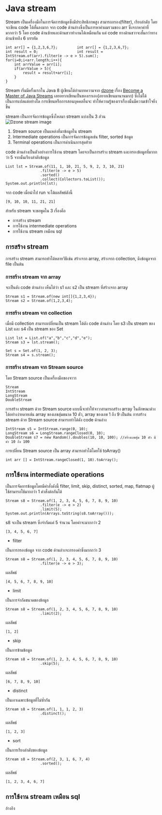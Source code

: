 # Java stream

Stream เป็นเครื่องมือในการจัดการข้อมูลซึ่งมีประสิทธิภาพสูง สามารถกรอง(filter), เรียงลำดับ โดยจะเขียน code ได้สั้นลงมาก 
จาก code ด้านล่างซึ่งเป็นการหาค่าผมรวมของ arr ซึ่งจากหาค่าที่มากกว่า 5 โดย code ด้านซ้ายและด้านขวาทำงานได้เหมือนกัน แต่ code ทางด้านขวาจะสั้นกว่าทางด้านซ้ายถึง 6 บรรทัด
```
int arr[] = {1,2,3,6,7};         int arr[] = {1,2,3,6,7};
int result = 0;                  int result = IntStream.of(arr).filter(e -> e > 5).sum();
for(i=0;i<arr.length;i++){
    int arrValue = arr[i];
    if(arrValue > 5){
        result = result+arr[i];
    }
}
```

Stream เริ่มมีครั้งแรกใน Java 8 ผู้เขียนได้อ่านบทความจาก [dzone](www.dzone.com) เรื่อง [Become a Master of Java Streams](https://dzone.com/articles/become-a-master-of-java-streams-part-1-creating-st)
เลยอยากเขียนเป็นของเราเอง(อยากเขียนมานานมาก) ซึ่งไม่ได้เป็นการแปลแต่อย่างใด การเขียนหรือการสอนบุคคลอื่นจะ
ทำให้ความรู้ของเราเรื่องนั้นมีความเข้าใจยิ่งขึ้น

stream เป็นการจัดการข้อมูลซึ่งไหลมา stream แบ่งเป็น 3 ส่วน  
![Dzone stream image](https://1.bp.blogspot.com/-XEU2WqWiI4g/XZc3e0v8djI/AAAAAAAAAhg/WTdc1dqVwiUAmizN-abuvSNRWuYSy_UrQCEwYBhgL/s1600/Ska%25CC%2588rmavbild%2B2019-10-03%2Bkl.%2B09.42.17.png)

1. Stream source เป็นแหล่งที่มาข้อมูลใน stream
2. Intermediate operations เป็นการจัดการข้อมูลเช่น filter, sorted ข้อมูล
3. Terminal operations เป็นการดำเนินการสุดท้าย

code ด้านล่างเป็นตัวอย่างการใช้งาน stream โดยจะเป็นการสร้าง stream และกรองข้อมูลที่มากกว่า 5 จากนั้นเรียงลำดับข้อมูล
```$java
List lst = Stream.of(11, 1, 10, 21, 5, 9, 2, 3, 10, 21)
                .filter(e -> e > 5)
                .sorted()
                .collect(Collectors.toList());
System.out.println(lst);
```
จาก code เมื่อนำไป run จะได้ผลลัพธ์ดังนี้
```$java
[9, 10, 10, 11, 21, 21]
```

สำหรับ stream จะขอพูดใน 3 เรื่องคือ

* การสร้าง stream
* การใช้งาน intermediate operations
* การใช้งาน stream เหมือน sql

## การสร้าง stream

การสร้าง stream สามารถทำได้หลายวิธีเช่น สร้างจาก array, สร้างจาก collection, ดึงข้อมูลจาก file เป็นต้น
### การสร้าง stream จาก array 
จะเป็นดัง code ด้านล่าง เห็นได้ว่า s1 และ s2 เป็น stream ที่สร้างจาก array
```$java
Stream s1 = Stream.of(new int[]{1,2,3,4});
Stream s2 = Stream.of(1,2,3,4);
```

### การสร้าง stream จาก collection
เมื่อมี collection สามารถเปลี่ยนเป็น stream ได้ดัง code ด้านล่าง โดย s3 เป็น stream ของ List และ s4 เป็น stream ของ Set
```$java
List lst = List.of("a","b","c","d","e");
Stream s3 = lst.stream();

Set s = Set.of(1, 2, 3);
Stream s4 = s.stream();
```

### การสร้าง stream จาก Stream source
โดย Stream source เป็นเครื่องมือของจาวา 
```
Stream
IntStream
LongStream
DoubleStream
```
การสร้าง stream ด้วย  Stream source แบบนี้จะทำให้จาวาสามารถสร้าง array ในลักษณะต่างได้อย่างง่ายดายเช่น array ของเลขสุ่มขนาด 10 ตัว, array ของเลข 1 ถึง 9 เป็นต้น
การสร้าง stream ด้วย Stream source สามารถทำได้ดัง code ด้านล่าง
```
IntStream s5 = IntStream.range(0, 10);
LongStream s6 = LongStream.rangeClosed(0, 10);
DoubleStream s7 = new Random().doubles(10, 10, 100); //สร้างเลขสุ่ม 10 ตัว มีค่า 10 ถึง 100
```
การเปลี่ยน Stream source เป็น array สามารถทำได้โดยใช้ toArray()
```
int arr [] = IntStream.rangeClosed(1, 10).toArray();
```

## การใช้งาน intermediate operations
เป็นการจัดการข้อมูลโดยมีคำสั่งดังนี้ filter, limit, skip, distinct, sorted, map, flatmap ผู้ใช้สามารถใช้มากกว่า 1 คำสั่งต่อกันได้
```
Stream s8 = Stream.of(1, 2, 3, 4, 5, 6, 7, 8, 9, 10)
                .filter(e -> e > 2)
                .limit(5);
System.out.println(Arrays.toString(s8.toArray()));                
```
s8 จะเป็น stream ซึ่งจำกัดแค่ 5 จำนวน โดยค่าจะมากกว่า 2
```
[3, 4, 5, 6, 7]
```

* filter 

เป็นการกรองข้อมูล จาก code ด้านล่างจะกรองค่าซึ่งมากกว่า 3
```
Stream s8 = Stream.of(1, 2, 3, 4, 5, 6, 7, 8, 9, 10)
                .filter(e -> e > 3);
```
ผลลัพธ์
```
[4, 5, 6, 7, 8, 9, 10]
```
* limit 

เป็นการจำกัดขนาดของข้อมูล
```
Stream s8 = Stream.of(1, 2, 3, 4, 5, 6, 7, 8, 9, 10)
                .limit(2);
```
ผลลัพธ์
```
[1, 2]
```

* skip 

เป็นการข้ามข้อมูล
```
Stream s8 = Stream.of(1, 2, 3, 4, 5, 6, 7, 8, 9, 10)
                .skip(5);
```
ผลลัพธ์
```
[6, 7, 8, 9, 10]
```

* distinct

เป็นเอาเฉพาะข้อมูลที่ไม่ซ้ำกัน
```
Stream s8 = Stream.of(1, 1, 1, 2, 3)
                .distinct();
```
ผลลัพธ์
```
[1, 2, 3]
```

* sort 

เป็นการเรียงลำดับของข้อมูล
```
Stream s8 = Stream.of(2, 3, 1, 6, 7, 4)
                .sorted();
```
ผลลัพธ์
```
[1, 2, 3, 4, 6, 7]
```

## การใช้งาน stream เหมือน sql

อ้างอิง
